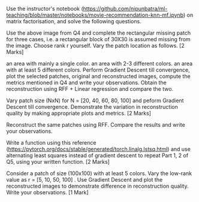 Use the instructor's notebook (https://github.com/nipunbatra/ml-teaching/blob/master/notebooks/movie-recommendation-knn-mf.ipynb) on matrix factorisation, and solve the following questions.

Use the above image from Q4 and complete the rectangular missing patch for three cases, i.e. a rectangular block of 30X30 is assumed missing from the image. Choose rank r yourself. Vary the patch location as follows. [2 Marks]

an area with mainly a single color.
an area with 2-3 different colors.
an area with at least 5 different colors.
Perform Gradient Descent till convergence, plot the selected patches, original and reconstructed images, compute the metrics mentioned in Q4 and write your observations. Obtain the reconstruction using RFF + Linear regression and compare the two.

Vary patch size (NxN) for N = [20, 40, 60, 80, 100] and peform Gradient Descent till convergence. Demonstrate the variation in reconstruction quality by making appropriate plots and metrics. [2 Marks]

Reconstruct the same patches using RFF. Compare the results and write your observations.

Write a function using this reference (https://pytorch.org/docs/stable/generated/torch.linalg.lstsq.html) and use alternating least squares instead of gradient descent to repeat Part 1, 2 of Q5, using your written function. [2 Marks]

Consider a patch of size (100x100) with at least 5 colors. Vary the low-rank value as r = [5, 10, 50, 100] . Use Gradient Descent and plot the reconstructed images to demonstrate difference in reconstruction quality. Write your observations. [1 Mark]